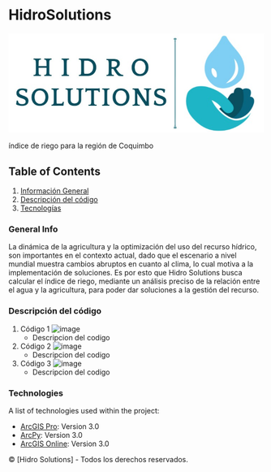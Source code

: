 # HidroSolutions
![Hidro Solutions](https://github.com/MaricelaFlores/HIDRO_SOLUTIONS1/blob/main/logo2.jpg)

índice de riego para la región de Coquimbo
## Table of Contents
1. [Información General](#info-general)
2. [Descripción del código](#descripción-del-código)
3. [Tecnologías](#tecnologias)
### General Info
La dinámica de la agricultura y la optimización del uso del recurso hídrico, son importantes en el contexto actual, dado que el escenario a nivel mundial muestra cambios abruptos en cuanto al clima, lo cual motiva a la implementación de soluciones. Es por esto que Hidro Solutions busca calcular el índice de riego, mediante un análisis preciso de la relación entre el agua y la agricultura, para poder dar soluciones a la gestión del recurso. 
### Descripción del código

1. Código 1
![image]()
   - Descripcion del codigo 
2. Código 2
![image]()
   - Descripcion del codigo
3. Código 3
![image]()
   - Descripcion del codigo

### Technologies

A list of technologies used within the project:
* [ArcGIS Pro](https://www.esri.cl/es-cl/productos/arcgis-pro/overview): Version 3.0 
* [ArcPy](https://desktop.arcgis.com/es/arcmap/latest/analyze/arcpy/what-is-arcpy-.htm#:~:text=ArcPy%20es%20un%20paquete%20de,automatizaci%C3%B3n%20de%20mapas%20con%20Python.): Version 3.0
* [ArcGIS Online](https://www.esri.com/en-us/arcgis/products/arcgis-online/overview): Version 3.0
  

© [Hidro Solutions] - Todos los derechos reservados.
